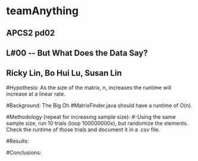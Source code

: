 # teamAnything #
## APCS2 pd02 ##
## L#00 -- But What Does the Data Say? ##
## Ricky Lin, Bo Hui Lu, Susan Lin ##

#Hypothesis: As the size of the matrix, n, increases the runtime will increase at a linear rate.

#Background: The Big Oh
#MatrixFinder.java should have a runtime of O(n).  

#Methodology (repeat for increasing sample size):
#-Using the same sample size, run 10 trials (loop 100000000x), but randomize the elements. Check the runtime of those trials and document it in a .csv file.

#Results:

#Conclusions: 